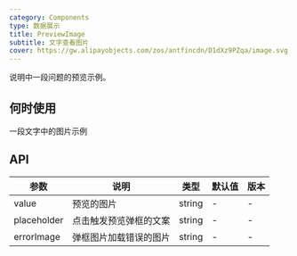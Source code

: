 ```yaml
---
category: Components
type: 数据展示
title: PreviewImage
subtitle: 文字查看图片
cover: https://gw.alipayobjects.com/zos/antfincdn/D1dXz9PZqa/image.svg
---
```


说明中一段问题的预览示例。

## 何时使用

一段文字中的图片示例

## API

| 参数        | 说明                   | 类型   | 默认值 | 版本 |
| ----------- | ---------------------- | ------ | ------ | ---- |
| value       | 预览的图片             | string | -      | -    |
| placeholder | 点击触发预览弹框的文案 | string | -      | -    |
| errorImage  | 弹框图片加载错误的图片 | string | -      | -    |
